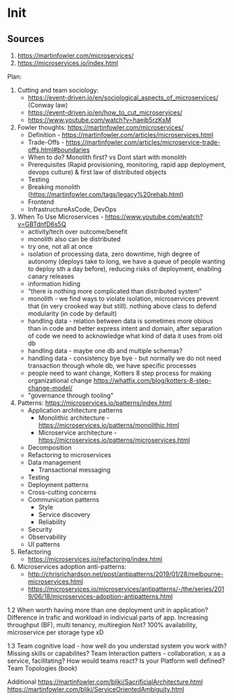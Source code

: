 # Init

## Sources

1. https://martinfowler.com/microservices/
2. https://microservices.io/index.html

Plan:

1. Cutting and team sociology:
    * https://event-driven.io/en/sociological_aspects_of_microservices/ (Conway law)
    * https://event-driven.io/en/how_to_cut_microservices/
    * https://www.youtube.com/watch?v=haejb5rzKsM
2. Fowler thoughts: https://martinfowler.com/microservices/
   * Definition - https://martinfowler.com/articles/microservices.html
   * Trade-Offs - https://martinfowler.com/articles/microservice-trade-offs.html#boundaries
   * When to do? Monolith first? vs Dont start with monolith 
   * Prerequisites (Rapid provisioning, monitoring, rapid app deployment, devops culture) & first law of distributed objects
   * Testing
   * Breaking monolith (https://martinfowler.com/tags/legacy%20rehab.html)
   * Frontend
   * InfrastructureAsCode, DevOps
3. When To Use Microservices - https://www.youtube.com/watch?v=GBTdnfD6s5Q 
   * activity/tech over outcome/benefit
   * monolith also can be distributed
   * try one, not all at once
   * isolation of processing data, zero downtime, high degree of autonomy (deploys take to long, we have a queue of people wanting to deploy sth a day before), reducing risks of deployment, enabling canary releases
   * information hiding
   * "there is nothing more complicated than distributed system"
   * monolith - we find ways to violate isolation, microservices prevent that (in very crooked way but still). nothing above class to defend modularity (in code by default)
   * handling data - relation between data is sometimes more obious than in code and better express intent and domain, after separation of code we need to acknowledge what kind of data it uses from old db
   * handling data - maybe one db and multiple schemas? 
   * handling data - consistency bye bye - but normally we do not need transaction through whole db, we have specific processes
   * people need to want change, Kotters 8 step process for making organizational change https://whatfix.com/blog/kotters-8-step-change-model/
   * "governance through tooling"
4. Patterns: https://microservices.io/patterns/index.html
    * Application architecture patterns
        * Monolithic architecture - https://microservices.io/patterns/monolithic.html
        * Microservice architecture - https://microservices.io/patterns/microservices.html
    * Decomposition
    * Refactoring to microservices
    * Data management
        * Transactional messaging
    * Testing
    * Deployment patterns
    * Cross-cutting concerns
    * Communication patterns
        * Style
        * Service discovery
        * Reliability
    * Security
    * Observability
    * UI patterns
4. Refactoring
    * https://microservices.io/refactoring/index.html
5. Microservices adoption anti-patterns: 
    * http://chrisrichardson.net/post/antipatterns/2019/01/28/melbourne-microservices.html
    * https://microservices.io/microservices/antipatterns/-/the/series/2019/06/18/microservices-adoption-antipatterns.html

   
1.2
When worth having more than one deployment unit in application?
Difference in trafic and workload in indivicual parts of app. Increasing throughput (BF), multi tenancy, multiregion
Not? 100% availability, microservice per storage type xD

1.3
Team cognitive load - how well do you understad system you work with? Missing skills or capabilites?
Team Interaction patters - collaboration, x as a service, facilitating? How would teams react?
Is your Platform well defined? 
Team Topologies (book)

Additional
https://martinfowler.com/bliki/SacrificialArchitecture.html
https://martinfowler.com/bliki/ServiceOrientedAmbiguity.html
